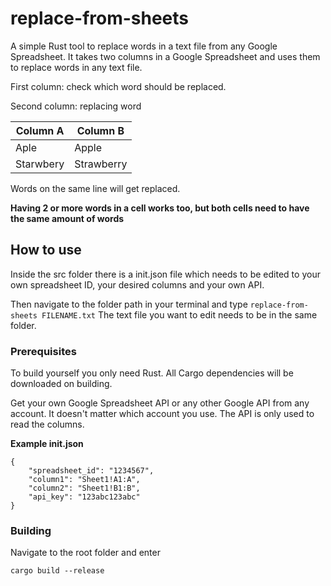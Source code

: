 # replace-from-sheets
A simple Rust tool to replace words in a text file from any Google Spreadsheet.
It takes two columns in a Google Spreadsheet and uses them to replace words in any text file.

First column: check which word should be replaced.

Second column: replacing word

| Column A  | Column B |
| ------------- | ------------- |
| Aple  | Apple  |
| Starwbery  | Strawberry  |

Words on the same line will get replaced.

**Having 2 or more words in a cell works too, but both cells need to have the same amount of words**

## How to use

Inside the src folder there is a init.json file which needs to be edited to your own spreadsheet ID, your desired columns and your own API.

Then navigate to the folder path in your terminal and type ```replace-from-sheets FILENAME.txt```
The text file you want to edit needs to be in the same folder.

### Prerequisites

To build yourself you only need Rust. All Cargo dependencies will be downloaded on building.

Get your own Google Spreadsheet API or any other Google API from any account. It doesn't matter which account you use. The API is only used to read the columns.

**Example init.json**
```
{
    "spreadsheet_id": "1234567",
    "column1": "Sheet1!A1:A",
    "column2": "Sheet1!B1:B",
    "api_key": "123abc123abc"
}
```

### Building

Navigate to the root folder and enter
```
cargo build --release
```
